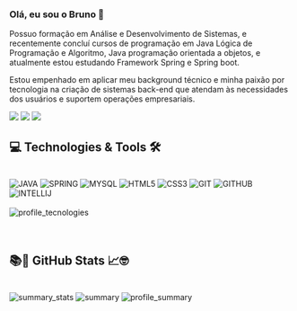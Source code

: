 ### Olá, eu sou o Bruno 👋 <br/>

Possuo formação em Análise e Desenvolvimento de Sistemas, e recentemente concluí cursos de programação em Java Lógica de Programação e Algoritmo, Java programação orientada a objetos, e atualmente estou estudando Framework Spring e Spring boot.

Estou empenhado em aplicar meu background técnico e minha paixão por tecnologia na criação de sistemas back-end que atendam às necessidades dos usuários e suportem operações empresariais.
 
 <!-- Redes Sociais -->
 <div> 
  <a href="https://www.linkedin.com/in/bruno-sola/" target="_blank"><img src="https://img.shields.io/badge/-LinkedIn-%230077B5?style=for-the-badge&logo=linkedin&logoColor=white" target="_blank"></a> 
  <a href = "mailto:brunosola.profissional@gmail.com"><img src="https://img.shields.io/badge/Gmail-D14836?style=for-the-badge&logo=gmail&logoColor=white" target="_blank"></a> 
  <a href="https://www.instagram.com/bruno_rsola" target="_blank"><img src="https://img.shields.io/badge/-Instagram-%23E4405F?style=for-the-badge&logo=instagram&logoColor=white" target="_blank"></a>  
</div>

## 💻 Technologies & Tools 🛠️
<div style="display: inline_block"><br/>
  <img align="center" alt="JAVA" src="https://img.shields.io/badge/Java-ED8B00?style=for-the-badge&logo=openjdk&logoColor=white"/>
  <img align="center" alt="SPRING" src="https://img.shields.io/badge/Spring-6DB33F?style=for-the-badge&logo=spring&logoColor=white" />
  <img align="center" alt="MYSQL" src="https://img.shields.io/badge/MySQL-00000F?style=for-the-badge&logo=mysql&logoColor=white" />
  <img align="center" alt="HTML5" src="https://img.shields.io/badge/HTML5-E34F26?style=for-the-badge&logo=html5&logoColor=white" />
  <img align="center" alt="CSS3" src="https://img.shields.io/badge/CSS3-1572B6?style=for-the-badge&logo=css3&logoColor=white" />
  <img align="center" alt="GIT" src="https://img.shields.io/badge/GIT-E44C30?style=for-the-badge&logo=git&logoColor=white" />
  <img align="center" alt="GITHUB" src="https://img.shields.io/badge/GitHub-100000?style=for-the-badge&logo=github&logoColor=white" />
  <img align="center" alt="INTELLIJ" src="https://img.shields.io/badge/IntelliJ_IDEA-000000.svg?style=for-the-badge&logo=intellij-idea&logoColor=white" />
  <br/><br/>
  <img align="center" alt="profile_tecnologies" src="https://github-readme-stats.vercel.app/api/top-langs/?username=BrunoSola&layout=compact&theme=nord_dark" />
</div> <br/><br/> 

## 📚🚀 GitHub Stats 📈🤓
<div><br/>
  <img align="center" alt="summary_stats" src="http://github-profile-summary-cards.vercel.app/api/cards/stats?username=BrunoSola&theme=nord_dark"/>
  <img align="center" alt="summary" src="https://github-readme-streak-stats.herokuapp.com/?user=BrunoSola&date_format=M%20j%5B%2C%20Y%5D&background=2D3742&stroke=2D3742&ring=6bbbca&fire=6bbbca&currStreakNum=fff&sideNums=6bbbca&currStreakLabel=6bbbca&sideLabels=fff&dates=fff" />
  <img align="center" alt="profile_summary" src="http://github-profile-summary-cards.vercel.app/api/cards/profile-details?username=BrunoSola&theme=nord_dark" />  
</div>  

